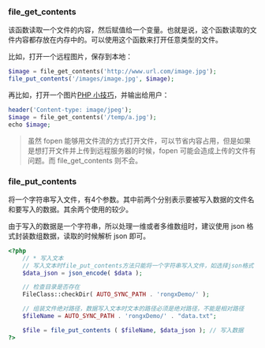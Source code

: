 
### file_get_contents

该函数读取一个文件的内容，然后赋值给一个变量。也就是说，这个函数读取的文件内容都存放在内存中的。可以使用这个函数来打开任意类型的文件。

比如，打开一个远程图片，保存到本地：

```php
$image = file_get_contents('http://www.url.com/image.jpg'); 
file_put_contents('/images/image.jpg', $image); 
```

再比如，打开一个图片[PHP 小技巧](media/PHP%20%E5%B0%8F%E6%8A%80%E5%B7%A7.md)，并输出给用户：

```php
header('Content-type: image/jpeg');
$image = file_get_contents('/temp/a.jpg');
echo $image;
```

> 虽然 fopen 能够用文件流的方式打开文件，可以节省内容占用，但是如果是想打开文件并上传到远程服务器的时候，fopen 可能会造成上传的文件有问题。而 file_get_contents 则不会。


### file_put_contents

将一个字符串写入文件，有4个参数。其中前两个分别表示要被写入数据的文件名和要写入的数据。其余两个使用的较少。

由于写入的数据是一个字符串，所以处理一维或者多维数组时，建议使用 json 格式封装数组数据，读取的时候解析 json 即可。

```php
<?php
    // * 写入文本
    // 写入文本时file_put_contents方法只能将一个字符串写入文件，如选择json格式
    $data_json = json_encode( $data );

    // 检查目录是否存在                                                                       
    FileClass::checkDir( AUTO_SYNC_PATH . 'rongxDemo/' ); 

    // 组装文件绝对路径，数据写入文本时文本的路径必须是绝对路径，不能是相对路径
    $fileName = AUTO_SYNC_PATH . 'rongxDemo/' . "data.txt"; 

    $file = file_put_contents ( $fileName, $data_json ); // 写入数据
?>
```



